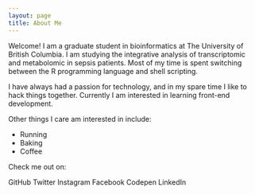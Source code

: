 ```yaml
---
layout: page
title: About Me
---
```


Welcome! I am a graduate student in bioinformatics at The University of British Columbia. I am studying the integrative analysis of transcriptomic and metabolomic in sepsis patients. Most of my time is spent switching between the R programming language and shell scripting.

I have always had a passion for technology, and in my spare time I like to hack things together. Currently I am interested in learning front-end development. 

Other things I care am interested in include:  
- Running  
- Baking  
- Coffee

Check me out on:

GitHub Twitter Instagram Facebook Codepen LinkedIn